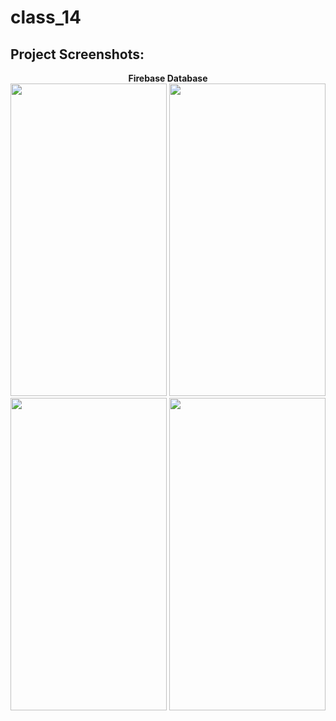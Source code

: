 # class_14
<h2>Project Screenshots:</h2>
<p align="center">
  <b>Firebase Database</b>
  <br>
  <img src="https://i.postimg.cc/0yYCYZhr/Screenshot-1699520949.png" width="250" height = "500" >
  <img src="https://i.postimg.cc/3wLfGnDm/Screenshot-1699521232.png" width="250" height = "500" >
   <br>
  <img src="https://i.postimg.cc/prP9tYqc/Screenshot-1699521325.png" width="250" height = "500" >
  <img src="https://i.postimg.cc/xCvk7Fyb/Screenshot-1699521336.png" width="250" height = "500" >
 
</p>
